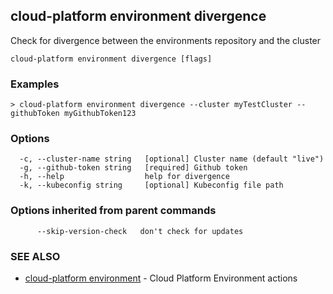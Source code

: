 ## cloud-platform environment divergence

Check for divergence between the environments repository and the cluster

```
cloud-platform environment divergence [flags]
```

### Examples

```
> cloud-platform environment divergence --cluster myTestCluster --githubToken myGithubToken123

```

### Options

```
  -c, --cluster-name string   [optional] Cluster name (default "live")
  -g, --github-token string   [required] Github token
  -h, --help                  help for divergence
  -k, --kubeconfig string     [optional] Kubeconfig file path
```

### Options inherited from parent commands

```
      --skip-version-check   don't check for updates
```

### SEE ALSO

* [cloud-platform environment](cloud-platform_environment.md)	 - Cloud Platform Environment actions

